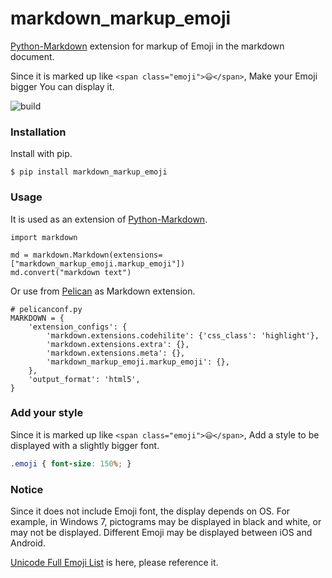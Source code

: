 # markdown_markup_emoji

[Python-Markdown][] extension for markup of Emoji in the markdown document.

Since it is marked up like `<span class="emoji">😃</span>`,
Make your Emoji bigger You can display it.

![build](https://travis-ci.org/EloiseSeverin/markdown_markup_emoji.svg?branch=master)

### Installation

Install with pip.

```
$ pip install markdown_markup_emoji
```

### Usage

It is used as an extension of [Python-Markdown][].

```.python
import markdown

md = markdown.Markdown(extensions=["markdown_markup_emoji.markup_emoji"])
md.convert("markdown text")
```

Or use from [Pelican][] as Markdown extension.

```.python
# pelicanconf.py
MARKDOWN = {
    'extension_configs': {
        'markdown.extensions.codehilite': {'css_class': 'highlight'},
        'markdown.extensions.extra': {},
        'markdown.extensions.meta': {},
        'markdown_markup_emoji.markup_emoji': {},
    },
    'output_format': 'html5',
}
```

### Add your style

Since it is marked up like `<span class="emoji">😃</span>`,
Add a style to be displayed with a slightly bigger font.

```.css
.emoji { font-size: 150%; }
```

### Notice

Since it does not include Emoji font, the display depends on OS.
For example, in Windows 7, pictograms may be displayed in black and white,
or may not be displayed.
Different Emoji may be displayed between iOS and Android.

[Unicode Full Emoji List][EmojiList] is here, please reference it.

[Python-Markdown]: https://github.com/Python-Markdown/markdown "Python-Markdown"
[Pelican]: https://blog.getpelican.com/ "Pelican Static Site Generator"
[EmojiList]: https://unicode.org/emoji/charts/full-emoji-list.html "Emoji List"
